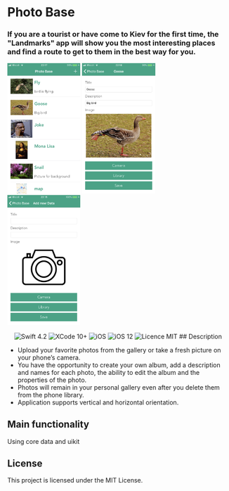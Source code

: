 # Photo Base

### If you are a tourist or have come to Kiev for the first time,  the "Landmarks" app will show you the most interesting places  and find a route to get to them in the best way for you.

<img src="/screens/screen1.png" width="33%"> <img src="/screens/screens2.png" width="33%"> <img src="/screens/screens3.png" width="33%">     

<p align="center">
<img src="https://img.shields.io/badge/Swift-4.2-orange.svg" alt="Swift 4.2"/>
<img src="https://img.shields.io/badge/Xcode-10%2B-brightgreen.svg" alt="XCode 10+"/>
<img src="https://img.shields.io/badge/platform-iOS-green.svg" alt="iOS"/>
<img src="https://img.shields.io/badge/iOS-12%2B-brightgreen.svg" alt="iOS 12"/>
<img src="https://img.shields.io/badge/licence-MIT-lightgray.svg" alt="Licence MIT"/>
## Description

* Upload your favorite photos from the gallery or take a fresh picture on your phone’s camera.
* You have the opportunity to create your own album, add a description and names for each photo, the ability to edit the album and the properties of the photo.
* Photos will remain in your personal gallery even after you delete them from the phone library.
* Application supports vertical and horizontal orientation.


## Main functionality

Using core data and uikit

## License

This project is licensed under the MIT License.


